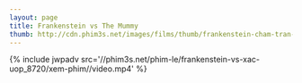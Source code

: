 ```yaml
---
layout: page
title: Frankenstein vs The Mummy
thumb: http://cdn.phim3s.net/images/films/thumb/frankenstein-cham-tran-xac-uop-frankenstein-vs-the-mummy-2015.jpg
---
```

{% include jwpadv src='//phim3s.net/phim-le/frankenstein-vs-xac-uop_8720/xem-phim//video.mp4' %}